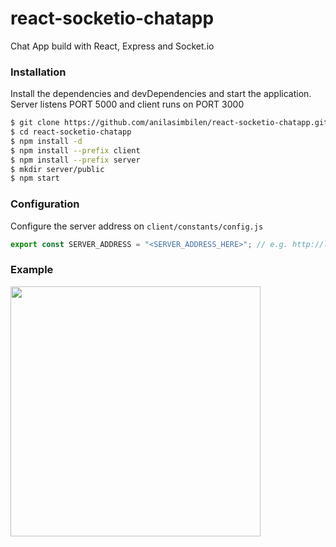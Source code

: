 # react-socketio-chatapp
Chat App build with React, Express and Socket.io


### Installation

Install the dependencies and devDependencies and start the application. Server listens PORT 5000 and client runs on PORT 3000

```sh
$ git clone https://github.com/anilasimbilen/react-socketio-chatapp.git
$ cd react-socketio-chatapp
$ npm install -d
$ npm install --prefix client
$ npm install --prefix server
$ mkdir server/public
$ npm start
```
### Configuration
Configure the server address on `client/constants/config.js`
```js
export const SERVER_ADDRESS = "<SERVER_ADDRESS_HERE>"; // e.g. http://localhost:5000
```

### Example
<img src="https://github.com/anilasimbilen/react-socketio-chatapp/blob/master/server/public/chat%20app%20runner.gif" width="400" />
